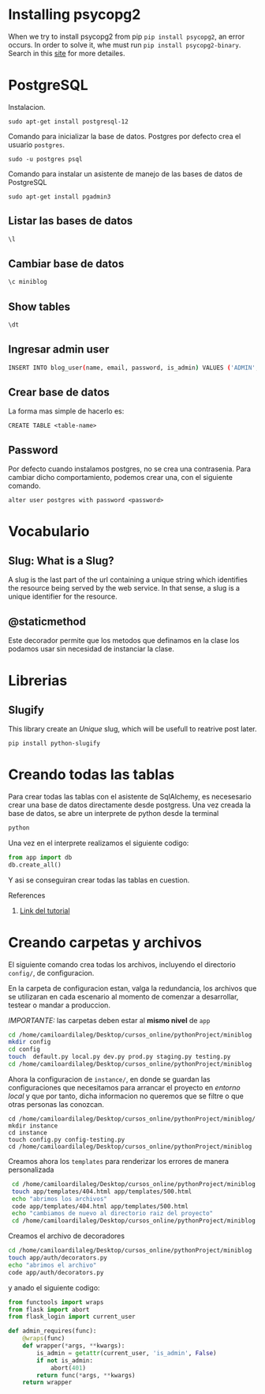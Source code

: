 # Installing psycopg2

When we try to install psycopg2 from pip `pip install psycopg2`, an error occurs. In order to solve it, whe must run `pip install psycopg2-binary`. Search in this [site](https://www.psycopg.org/docs/install.html) for more detailes. 

# PostgreSQL

Instalacion.

```
sudo apt-get install postgresql-12
```

Comando para inicializar la base de datos. Postgres por defecto crea el usuario `postgres`.

```
sudo -u postgres psql
```

Comando para instalar un asistente de manejo de las bases de datos de PostgreSQL

```
sudo apt-get install pgadmin3
```

## Listar las bases de datos

```bash
\l
```

## Cambiar base de datos

```bash
\c miniblog
```

## Show tables

```bash
\dt
```

## Ingresar admin user

```bash
INSERT INTO blog_user(name, email, password, is_admin) VALUES ('ADMIN', 'admin@xyz.com', 'pbkdf2:sha256:150000$5oClIM0i$c155be080802a2299bf20f891ea9e542c8fb11ea4a5927d390c36d2d91252a60', TRUE);
```

## Crear base de datos

La forma mas simple de hacerlo es:

```
CREATE TABLE <table-name>
```

## Password

Por defecto cuando instalamos postgres, no se crea una contrasenia. Para cambiar dicho comportamiento, podemos crear una, con el siguiente comando.

```
alter user postgres with password <password>
```


# Vocabulario

## Slug: What is a Slug?

A slug is the last part of the url containing a unique string which identifies the resource being served by the web service. In that sense, a slug is a unique identifier for the resource.

## @staticmethod

Este decorador permite que los metodos que definamos en la clase los podamos usar sin necesidad de instanciar la clase.

# Librerias

## Slugify

This library create an _Unique_ slug, which will be usefull to reatrive post later.

```
pip install python-slugify
```

# Creando todas las tablas

Para crear todas las tablas con el asistente de SqlAlchemy, es necesesario crear una base de datos directamente desde postgress. Una vez creada la base de datos, se abre un interprete de python desde la terminal

```bash
python
```

Una vez en el interprete realizamos el siguiente codigo:

```python
from app import db
db.create_all()
```

Y asi se conseguiran crear todas las tablas en cuestion.

References 

1. [Link del tutorial](https://j2logo.com/tutorial-flask-espanol/)

# Creando carpetas y archivos

El siguiente comando crea todas los archivos, incluyendo el directorio `config/`, de configuracion.

En la carpeta de configuracion estan, valga la redundancia, los archivos que se utilizaran en cada escenario al momento de comenzar a desarrollar, testear o mandar a produccion.

*IMPORTANTE:* las carpetas deben estar al **mismo nivel** de `app`

``` bash
cd /home/camiloardilaleg/Desktop/cursos_online/pythonProject/miniblog
mkdir config
cd config
touch  default.py local.py dev.py prod.py staging.py testing.py
cd /home/camiloardilaleg/Desktop/cursos_online/pythonProject/miniblog
```

Ahora la configuracion de `instance/`, en donde se guardan las configuraciones que necesitamos para arrancar el proyecto en *entorno local* y que por tanto, dicha informacion no queremos que se filtre o que otras personas las conozcan.

```
cd /home/camiloardilaleg/Desktop/cursos_online/pythonProject/miniblog/
mkdir instance
cd instance
touch config.py config-testing.py
cd /home/camiloardilaleg/Desktop/cursos_online/pythonProject/miniblog
```

Creamos ahora los `templates` para renderizar los errores de manera personalizada

```bash
 cd /home/camiloardilaleg/Desktop/cursos_online/pythonProject/miniblog
 touch app/templates/404.html app/templates/500.html
 echo "abrimos los archivos"
 code app/templates/404.html app/templates/500.html
 echo "cambiamos de nuevo al directorio raiz del proyecto"
 cd /home/camiloardilaleg/Desktop/cursos_online/pythonProject/miniblog
```

Creamos el archivo de decoradores

```bash
cd /home/camiloardilaleg/Desktop/cursos_online/pythonProject/miniblog
touch app/auth/decorators.py
echo "abrimos el archivo"
code app/auth/decorators.py
```

y anado el siguiente codigo:

```python
from functools import wraps
from flask import abort
from flask_login import current_user

def admin_requires(func):
    @wraps(func)
    def wrapper(*args, **kwargs):
        is_admin = getattr(current_user, 'is_admin', False)
        if not is_admin:
            abort(401)
        return func(*args, **kwargs)
    return wrapper
```
